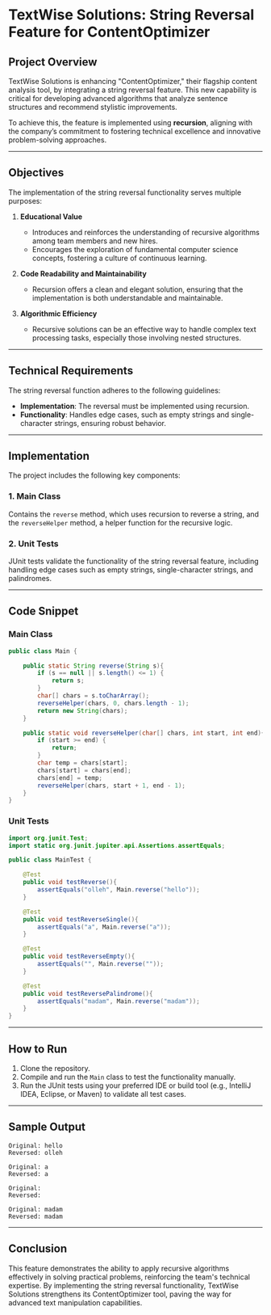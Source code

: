 # TextWise Solutions: String Reversal Feature for ContentOptimizer

## Project Overview
TextWise Solutions is enhancing "ContentOptimizer," their flagship content analysis tool, by integrating a string reversal feature. This new capability is critical for developing advanced algorithms that analyze sentence structures and recommend stylistic improvements.

To achieve this, the feature is implemented using **recursion**, aligning with the company’s commitment to fostering technical excellence and innovative problem-solving approaches.

---

## Objectives
The implementation of the string reversal functionality serves multiple purposes:
1. **Educational Value**
    - Introduces and reinforces the understanding of recursive algorithms among team members and new hires.
    - Encourages the exploration of fundamental computer science concepts, fostering a culture of continuous learning.

2. **Code Readability and Maintainability**
    - Recursion offers a clean and elegant solution, ensuring that the implementation is both understandable and maintainable.

3. **Algorithmic Efficiency**
    - Recursive solutions can be an effective way to handle complex text processing tasks, especially those involving nested structures.

---

## Technical Requirements
The string reversal function adheres to the following guidelines:
- **Implementation**: The reversal must be implemented using recursion.
- **Functionality**: Handles edge cases, such as empty strings and single-character strings, ensuring robust behavior.

---

## Implementation
The project includes the following key components:

### 1. **Main Class**
Contains the `reverse` method, which uses recursion to reverse a string, and the `reverseHelper` method, a helper function for the recursive logic.

### 2. **Unit Tests**
JUnit tests validate the functionality of the string reversal feature, including handling edge cases such as empty strings, single-character strings, and palindromes.

---

## Code Snippet
### Main Class
```java
public class Main {

    public static String reverse(String s){
        if (s == null || s.length() <= 1) {
            return s;
        }
        char[] chars = s.toCharArray();
        reverseHelper(chars, 0, chars.length - 1);
        return new String(chars);
    }

    public static void reverseHelper(char[] chars, int start, int end){
        if (start >= end) {
            return;
        }
        char temp = chars[start];
        chars[start] = chars[end];
        chars[end] = temp;
        reverseHelper(chars, start + 1, end - 1);
    }
}
```  

### Unit Tests
```java
import org.junit.Test;
import static org.junit.jupiter.api.Assertions.assertEquals;

public class MainTest {

    @Test
    public void testReverse(){
        assertEquals("olleh", Main.reverse("hello"));
    }

    @Test
    public void testReverseSingle(){
        assertEquals("a", Main.reverse("a"));
    }

    @Test
    public void testReverseEmpty(){
        assertEquals("", Main.reverse(""));
    }

    @Test
    public void testReversePalindrome(){
        assertEquals("madam", Main.reverse("madam"));
    }
}
```  

---

## How to Run
1. Clone the repository.
2. Compile and run the `Main` class to test the functionality manually.
3. Run the JUnit tests using your preferred IDE or build tool (e.g., IntelliJ IDEA, Eclipse, or Maven) to validate all test cases.

---

## Sample Output
```text
Original: hello  
Reversed: olleh  

Original: a  
Reversed: a  

Original:   
Reversed:   

Original: madam  
Reversed: madam  
```  

---

## Conclusion
This feature demonstrates the ability to apply recursive algorithms effectively in solving practical problems, reinforcing the team's technical expertise. By implementing the string reversal functionality, TextWise Solutions strengthens its ContentOptimizer tool, paving the way for advanced text manipulation capabilities.  
